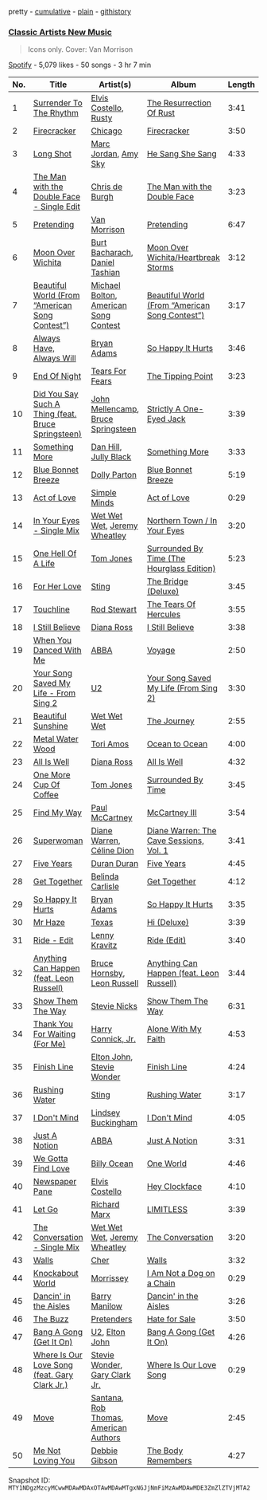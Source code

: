 pretty - [cumulative](/playlists/cumulative/37i9dQZF1DWX3wsvr7czQx.md) - [plain](/playlists/plain/37i9dQZF1DWX3wsvr7czQx) - [githistory](https://github.githistory.xyz/mackorone/spotify-playlist-archive/blob/main/playlists/plain/37i9dQZF1DWX3wsvr7czQx)

### [Classic Artists New Music](https://open.spotify.com/playlist/37i9dQZF1DWX3wsvr7czQx)

> Icons only\. Cover: Van Morrison

[Spotify](https://open.spotify.com/user/spotify) - 5,079 likes - 50 songs - 3 hr 7 min

| No. | Title | Artist(s) | Album | Length |
|---|---|---|---|---|
| 1 | [Surrender To The Rhythm](https://open.spotify.com/track/1giGzzU08U4XCp5kRlJaev) | [Elvis Costello](https://open.spotify.com/artist/2BGRfQgtzikz1pzAD0kaEn), [Rusty](https://open.spotify.com/artist/66bIf61b6SKblDQ06KHrfA) | [The Resurrection Of Rust](https://open.spotify.com/album/4O3UZEJ5erCdxwq1UxYigP) | 3:41 |
| 2 | [Firecracker](https://open.spotify.com/track/2FpEAJWDxKW2FCyyLC9Tg2) | [Chicago](https://open.spotify.com/artist/3iDD7bnsjL9J4fO298r0L0) | [Firecracker](https://open.spotify.com/album/3KETmuy3XHOCpqJSyBoYXD) | 3:50 |
| 3 | [Long Shot](https://open.spotify.com/track/4Q5CLb0X0TekGSgkwn0jyj) | [Marc Jordan](https://open.spotify.com/artist/2clUjxvyf90rQi8Rz7absT), [Amy Sky](https://open.spotify.com/artist/56WqXNPHTG7XlyGRjE3Znb) | [He Sang She Sang](https://open.spotify.com/album/6apzcsmHj4RWqxWPycVsFr) | 4:33 |
| 4 | [The Man with the Double Face \- Single Edit](https://open.spotify.com/track/0zjtWbgldOrqHYuVI2Tima) | [Chris de Burgh](https://open.spotify.com/artist/2RpHsROrX075xfIwHn6B2U) | [The Man with the Double Face](https://open.spotify.com/album/2gG0nKiqZvjUrk7TnXgPHd) | 3:23 |
| 5 | [Pretending](https://open.spotify.com/track/3WYq8auGS8CFtRM7XLNxJn) | [Van Morrison](https://open.spotify.com/artist/44NX2ffIYHr6D4n7RaZF7A) | [Pretending](https://open.spotify.com/album/5sHQpKS54EcEG784t7bJaO) | 6:47 |
| 6 | [Moon Over Wichita](https://open.spotify.com/track/2kWASdkm5BAA5kGJ4jN39D) | [Burt Bacharach](https://open.spotify.com/artist/35y7CZMg7jbG8Q96JY7dyC), [Daniel Tashian](https://open.spotify.com/artist/4RldQHPp4l6UV78DAvf5qz) | [Moon Over Wichita/Heartbreak Storms](https://open.spotify.com/album/1gQZpefWws00Mglq7lv1oM) | 3:12 |
| 7 | [Beautiful World \(From “American Song Contest”\)](https://open.spotify.com/track/2UKJt37EGeYkSc4qx13cq8) | [Michael Bolton](https://open.spotify.com/artist/6YHEMoNPbcheiWS2haGzkn), [American Song Contest](https://open.spotify.com/artist/3pPClIZCqgahG8bguvacGh) | [Beautiful World \(From “American Song Contest”\)](https://open.spotify.com/album/4nkhERcJG0Zg9dlfrgA55B) | 3:17 |
| 8 | [Always Have, Always Will](https://open.spotify.com/track/02p16pYf7Hk0zgkwGF5EzL) | [Bryan Adams](https://open.spotify.com/artist/3Z02hBLubJxuFJfhacLSDc) | [So Happy It Hurts](https://open.spotify.com/album/5tccDKivQOkZJSlAbVwWHI) | 3:46 |
| 9 | [End Of Night](https://open.spotify.com/track/2mOzVvURATXmEU64DANxDr) | [Tears For Fears](https://open.spotify.com/artist/4bthk9UfsYUYdcFyqxmSUU) | [The Tipping Point](https://open.spotify.com/album/6xKxlHD3mWkKoMtl3ZVyLt) | 3:23 |
| 10 | [Did You Say Such A Thing \(feat\. Bruce Springsteen\)](https://open.spotify.com/track/7tzYZF0cVEwSVdzDFlg1RP) | [John Mellencamp](https://open.spotify.com/artist/3lPQ2Fk5JOwGWAF3ORFCqH), [Bruce Springsteen](https://open.spotify.com/artist/3eqjTLE0HfPfh78zjh6TqT) | [Strictly A One\-Eyed Jack](https://open.spotify.com/album/2L5XA2EN8XOIIkSiMqbWSY) | 3:39 |
| 11 | [Something More](https://open.spotify.com/track/78iDUyTI0by4QFEhvLFlQT) | [Dan Hill](https://open.spotify.com/artist/5rOhfAsK4uxq9OdREiQRKa), [Jully Black](https://open.spotify.com/artist/781516XewTgtGAnpg6dlmd) | [Something More](https://open.spotify.com/album/5vBvJNtpYPXYyPRKZSE54n) | 3:33 |
| 12 | [Blue Bonnet Breeze](https://open.spotify.com/track/0A8FNbCPVN5g7DAVM9GO61) | [Dolly Parton](https://open.spotify.com/artist/32vWCbZh0xZ4o9gkz4PsEU) | [Blue Bonnet Breeze](https://open.spotify.com/album/2ejNap6jVYJmjfh8HHDeJx) | 5:19 |
| 13 | [Act of Love](https://open.spotify.com/track/6Kn6kjrz2UL5obNi2q4Uto) | [Simple Minds](https://open.spotify.com/artist/6hN9F0iuULZYWXppob22Aj) | [Act of Love](https://open.spotify.com/album/5uALptibEa9zDZYmMj8ICg) | 0:29 |
| 14 | [In Your Eyes \- Single Mix](https://open.spotify.com/track/0OSFYKf4XR55DaHt77SykL) | [Wet Wet Wet](https://open.spotify.com/artist/2u0gw0uCWBMiqV7h0N8kai), [Jeremy Wheatley](https://open.spotify.com/artist/0GJpMrjpR5nfgZgoM4YIgV) | [Northern Town / In Your Eyes](https://open.spotify.com/album/4rlDC3Az0mrX1WBRhLWVUM) | 3:20 |
| 15 | [One Hell Of A Life](https://open.spotify.com/track/3td9rTUTQRbaBQ5mD7ZiTr) | [Tom Jones](https://open.spotify.com/artist/1T0wRBO0CK0vK8ouUMqEl5) | [Surrounded By Time \(The Hourglass Edition\)](https://open.spotify.com/album/5QAf18dGZUv4X5FKc3T7i7) | 5:23 |
| 16 | [For Her Love](https://open.spotify.com/track/0OKn63DGQ2kBRTo9BRfiEP) | [Sting](https://open.spotify.com/artist/0Ty63ceoRnnJKVEYP0VQpk) | [The Bridge \(Deluxe\)](https://open.spotify.com/album/4oaMXmsIVvSa6EMFry9cjz) | 3:45 |
| 17 | [Touchline](https://open.spotify.com/track/2AZVRikFuNWo0H8P85Xzmx) | [Rod Stewart](https://open.spotify.com/artist/2y8Jo9CKhJvtfeKOsYzRdT) | [The Tears Of Hercules](https://open.spotify.com/album/2sjLgnR7JeVPRayrFoYjHs) | 3:55 |
| 18 | [I Still Believe](https://open.spotify.com/track/2gnWpyn0nHoT11V7awaP5g) | [Diana Ross](https://open.spotify.com/artist/3MdG05syQeRYPPcClLaUGl) | [I Still Believe](https://open.spotify.com/album/3Jj21Z3ec4p5SwZU3lXshM) | 3:38 |
| 19 | [When You Danced With Me](https://open.spotify.com/track/46OKHucGhjhskazqD8tKnH) | [ABBA](https://open.spotify.com/artist/0LcJLqbBmaGUft1e9Mm8HV) | [Voyage](https://open.spotify.com/album/0uUtGVj0y9FjfKful7cABY) | 2:50 |
| 20 | [Your Song Saved My Life \- From Sing 2](https://open.spotify.com/track/4fcbxnnfUycb7fJAInJOob) | [U2](https://open.spotify.com/artist/51Blml2LZPmy7TTiAg47vQ) | [Your Song Saved My Life \(From Sing 2\)](https://open.spotify.com/album/0lgSYiY3qT4Q9myulgxhAu) | 3:30 |
| 21 | [Beautiful Sunshine](https://open.spotify.com/track/06vruaOv6AAjmL0lGhimEI) | [Wet Wet Wet](https://open.spotify.com/artist/2u0gw0uCWBMiqV7h0N8kai) | [The Journey](https://open.spotify.com/album/5wqUZZr1E77YnRSBYD0Y5E) | 2:55 |
| 22 | [Metal Water Wood](https://open.spotify.com/track/74xme6fG8qeC7BfwXiDa7j) | [Tori Amos](https://open.spotify.com/artist/1KsASRNugxU85T0u6zSg32) | [Ocean to Ocean](https://open.spotify.com/album/08dsnxebW6wZCu8NpmK3kn) | 4:00 |
| 23 | [All Is Well](https://open.spotify.com/track/2I92BoMwz7ChEbSeuKEnQh) | [Diana Ross](https://open.spotify.com/artist/3MdG05syQeRYPPcClLaUGl) | [All Is Well](https://open.spotify.com/album/592OJr6HhuC1przr7bDMoL) | 4:32 |
| 24 | [One More Cup Of Coffee](https://open.spotify.com/track/2I6UEY3f6CQ1rsbpn3Cg7H) | [Tom Jones](https://open.spotify.com/artist/1T0wRBO0CK0vK8ouUMqEl5) | [Surrounded By Time](https://open.spotify.com/album/06iDUt5q4pxGHcide19i7X) | 3:45 |
| 25 | [Find My Way](https://open.spotify.com/track/1SYdSWLyeVMjHYXD1iJZoY) | [Paul McCartney](https://open.spotify.com/artist/4STHEaNw4mPZ2tzheohgXB) | [McCartney III](https://open.spotify.com/album/1P7h3400RJA3YZm8Va2884) | 3:54 |
| 26 | [Superwoman](https://open.spotify.com/track/6moeh7teMhi1ykOZNFDzP7) | [Diane Warren](https://open.spotify.com/artist/3A2jfQOLgo5rV4GYFHbEA2), [Céline Dion](https://open.spotify.com/artist/4S9EykWXhStSc15wEx8QFK) | [Diane Warren: The Cave Sessions, Vol\. 1](https://open.spotify.com/album/0ltGYHMBZivXbYkjbxyeVV) | 3:41 |
| 27 | [Five Years](https://open.spotify.com/track/7rmGBiCtvTv2Fh50FWZKHs) | [Duran Duran](https://open.spotify.com/artist/0lZoBs4Pzo7R89JM9lxwoT) | [Five Years](https://open.spotify.com/album/2LfOEABtSzqIDAFUSUm2m3) | 4:45 |
| 28 | [Get Together](https://open.spotify.com/track/0VOUTJdbl1xUPSp92MtohU) | [Belinda Carlisle](https://open.spotify.com/artist/7xkAwz0bQTGDSbkofyQt3U) | [Get Together](https://open.spotify.com/album/4MlWINtVUMSiJziqDpyvvx) | 4:12 |
| 29 | [So Happy It Hurts](https://open.spotify.com/track/13rKI4xThtXQtlTBnuIXPj) | [Bryan Adams](https://open.spotify.com/artist/3Z02hBLubJxuFJfhacLSDc) | [So Happy It Hurts](https://open.spotify.com/album/6kTdIgZ2K6qbXZALyrO88K) | 3:35 |
| 30 | [Mr Haze](https://open.spotify.com/track/7G5WlOGP22EwQjb50il1ZZ) | [Texas](https://open.spotify.com/artist/5JsdVATHNPE0XdMFMRoSuf) | [Hi \(Deluxe\)](https://open.spotify.com/album/3vSFoYoiYD8ir8VYaGx6Vn) | 3:39 |
| 31 | [Ride \- Edit](https://open.spotify.com/track/32MB6prxawrLGkw6knhJBb) | [Lenny Kravitz](https://open.spotify.com/artist/5gznATMVO85ZcLTkE9ULU7) | [Ride \(Edit\)](https://open.spotify.com/album/1N1yANyT1E01JumCbGsfm9) | 3:40 |
| 32 | [Anything Can Happen \(feat\. Leon Russell\)](https://open.spotify.com/track/6XFMd8YMUYptBu7A4FBPJj) | [Bruce Hornsby](https://open.spotify.com/artist/2iM28IgKg89v1o7BTQAVPo), [Leon Russell](https://open.spotify.com/artist/6r1Xmz7YUD4z0VRUoGm8XN) | [Anything Can Happen \(feat\. Leon Russell\)](https://open.spotify.com/album/2ArblNA5QAgMt05M22CG78) | 3:44 |
| 33 | [Show Them The Way](https://open.spotify.com/track/39K8KN3Jl5uLz2ykGsNflf) | [Stevie Nicks](https://open.spotify.com/artist/7crPfGd2k81ekOoSqQKWWz) | [Show Them The Way](https://open.spotify.com/album/2o90fgeg8x1NNc6TxhduLq) | 6:31 |
| 34 | [Thank You For Waiting \(For Me\)](https://open.spotify.com/track/5Rrv0TThpkqB2U4UskRnt2) | [Harry Connick, Jr.](https://open.spotify.com/artist/6u17YlWtW4oqFF5Hn9UU79) | [Alone With My Faith](https://open.spotify.com/album/7gMSKwzQlQMV55DTf2mYbU) | 4:53 |
| 35 | [Finish Line](https://open.spotify.com/track/2mRK4OJ96kntvBe141m9AW) | [Elton John](https://open.spotify.com/artist/3PhoLpVuITZKcymswpck5b), [Stevie Wonder](https://open.spotify.com/artist/7guDJrEfX3qb6FEbdPA5qi) | [Finish Line](https://open.spotify.com/album/0AiRY02hMgv49bJlqCQNPG) | 4:24 |
| 36 | [Rushing Water](https://open.spotify.com/track/5WbDz2wejq1YgdwFaJAipD) | [Sting](https://open.spotify.com/artist/0Ty63ceoRnnJKVEYP0VQpk) | [Rushing Water](https://open.spotify.com/album/4gqzoPUB5hRX7NC6r1uE5P) | 3:17 |
| 37 | [I Don't Mind](https://open.spotify.com/track/5DA2AKGBLh6F37BEo217r0) | [Lindsey Buckingham](https://open.spotify.com/artist/3Dzj993UEz8Z5ovxuirzFO) | [I Don't Mind](https://open.spotify.com/album/1Ny3qiqGxrdJujXB1nviYa) | 4:05 |
| 38 | [Just A Notion](https://open.spotify.com/track/1vzLCOukxhUA26QnqACxVL) | [ABBA](https://open.spotify.com/artist/0LcJLqbBmaGUft1e9Mm8HV) | [Just A Notion](https://open.spotify.com/album/2GaJEBV9MsxCsAInGtMRJ6) | 3:31 |
| 39 | [We Gotta Find Love](https://open.spotify.com/track/0TyXBdGk2qGLrZLWcj8qJd) | [Billy Ocean](https://open.spotify.com/artist/5IDs1CK15HegSAhGEbSYXo) | [One World](https://open.spotify.com/album/54Z9zCRlk506q4mS2MXwIL) | 4:46 |
| 40 | [Newspaper Pane](https://open.spotify.com/track/6IseHnFfBqw6k0ACVshrzP) | [Elvis Costello](https://open.spotify.com/artist/2BGRfQgtzikz1pzAD0kaEn) | [Hey Clockface](https://open.spotify.com/album/5HwgDLgmrGk6rXd2UPWIsE) | 4:10 |
| 41 | [Let Go](https://open.spotify.com/track/1vSu9DJEAIoKK52gaJnA5G) | [Richard Marx](https://open.spotify.com/artist/0grdhNhiRLFBaFVyybqsj6) | [LIMITLESS](https://open.spotify.com/album/1NXH0HmDo32FeptgAsKvjS) | 3:39 |
| 42 | [The Conversation \- Single Mix](https://open.spotify.com/track/52LO0vfMz9sgTzXtSFU6Yz) | [Wet Wet Wet](https://open.spotify.com/artist/2u0gw0uCWBMiqV7h0N8kai), [Jeremy Wheatley](https://open.spotify.com/artist/0GJpMrjpR5nfgZgoM4YIgV) | [The Conversation](https://open.spotify.com/album/0aWkNZGf3JfmTVMuldbSne) | 3:20 |
| 43 | [Walls](https://open.spotify.com/track/4Re3AZ3OmQWxQHX0NtOzid) | [Cher](https://open.spotify.com/artist/72OaDtakiy6yFqkt4TsiFt) | [Walls](https://open.spotify.com/album/5QDnUqAeP7Zq51NASyfri1) | 3:32 |
| 44 | [Knockabout World](https://open.spotify.com/track/5Ru1T8rme8tDQWjADHrMSQ) | [Morrissey](https://open.spotify.com/artist/3iTsJGG39nMg9YiolUgLMQ) | [I Am Not a Dog on a Chain](https://open.spotify.com/album/40ujnXEoJYbg0AaI9iDaVN) | 0:29 |
| 45 | [Dancin' in the Aisles](https://open.spotify.com/track/2rHdLK2ul2kZsf25gBdPVF) | [Barry Manilow](https://open.spotify.com/artist/3alW3LYQS8K29z8C8NSLIX) | [Dancin' in the Aisles](https://open.spotify.com/album/3MaOmRCy1qfE5nSZvJMYpd) | 3:26 |
| 46 | [The Buzz](https://open.spotify.com/track/3fMW1VEAcVw5UXfXYxyjoc) | [Pretenders](https://open.spotify.com/artist/0GByy3DcfbQwDvXGCWmzv9) | [Hate for Sale](https://open.spotify.com/album/1A88QI9i0LT4ClZgoQIl0t) | 3:50 |
| 47 | [Bang A Gong \(Get It On\)](https://open.spotify.com/track/53D3QRrXV0vyy2PSXAhuxG) | [U2](https://open.spotify.com/artist/51Blml2LZPmy7TTiAg47vQ), [Elton John](https://open.spotify.com/artist/3PhoLpVuITZKcymswpck5b) | [Bang A Gong \(Get It On\)](https://open.spotify.com/album/0aptgsGtrV5XvnopE7ZjSo) | 4:26 |
| 48 | [Where Is Our Love Song \(feat\. Gary Clark Jr.\)](https://open.spotify.com/track/7d41wCresuSZFzFh2VRnd2) | [Stevie Wonder](https://open.spotify.com/artist/7guDJrEfX3qb6FEbdPA5qi), [Gary Clark Jr.](https://open.spotify.com/artist/01aC2ikO4Xgb2LUpf9JfKp) | [Where Is Our Love Song](https://open.spotify.com/album/3rgaqrCj7z4EdOwuDTTjBi) | 0:29 |
| 49 | [Move](https://open.spotify.com/track/46UPxQScuRtw2jvE23vuYJ) | [Santana](https://open.spotify.com/artist/6GI52t8N5F02MxU0g5U69P), [Rob Thomas](https://open.spotify.com/artist/3aBkeBhwadnWMWoVJ2CxJC), [American Authors](https://open.spotify.com/artist/0MlOPi3zIDMVrfA9R04Fe3) | [Move](https://open.spotify.com/album/1I3BqSode2tMfk4IbbTQnK) | 2:45 |
| 50 | [Me Not Loving You](https://open.spotify.com/track/2A1DHo5MnoDHKpoXTDR0vi) | [Debbie Gibson](https://open.spotify.com/artist/18jZvCsW1PJ4FDQ5gEXuKp) | [The Body Remembers](https://open.spotify.com/album/5gqkg3QPLgnGQQIVOOupdY) | 4:27 |

Snapshot ID: `MTY1NDgzMzcyMCwwMDAwMDAxOTAwMDAwMTgxNGJjNmFiMzAwMDAwMDE3ZmZlZTVjMTA2`
